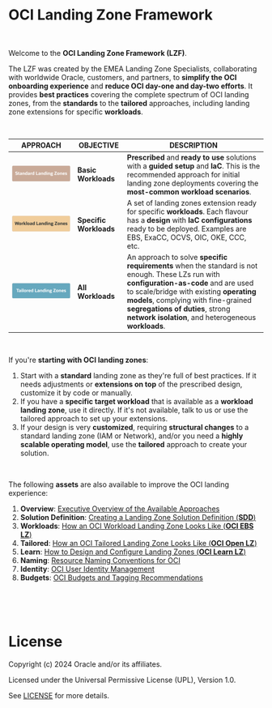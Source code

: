 # **OCI Landing Zone Framework**

&nbsp; 


Welcome to the **OCI Landing Zone Framework (LZF)**.

The LZF was created by the EMEA Landing Zone Specialists, collaborating with worldwide Oracle, customers, and partners, to **simplify the OCI onboarding experience** and **reduce OCI day-one and day-two efforts**. It provides **best practices** covering the complete spectrum of OCI landing zones, from the **standards** to the **tailored** approaches, including landing zone extensions for specific **workloads**.

&nbsp; 


| APPROACH  |  OBJECTIVE | DESCRIPTION | 
|---|---|---|
| <a href="/landing-zones/standard_landing_zones/standard_landing_zones.md" ><img src="images/slz.jpg" alt= “” width="500" height=""></a>  | **Basic Workloads** | **Prescribed** and **ready to use** solutions with a **guided setup** and  **IaC**. This is the  recommended approach for initial landing zone deployments covering the **most-common workload scenarios**.  | 
| <a href="workload_landing_zones/workload_landing_zones.md" ><img src="images/wlz.jpg" alt= “” width="500" height=""> </a>  | **Specific Workloads** | A set of landing zones extension ready for specific **workloads**. Each flavour has a **design** with **IaC configurations** ready to be deployed. Examples are EBS, ExaCC, OCVS, OIC, OKE, CCC, etc. |  
| <a href="tailored_landing_zones/tailored_landing_zones.md" ><img src="images/tlz.jpg" alt= “” width="500" height=""> </a>  | **All Workloads** | An approach to solve **specific requirements** when the standard is not enough. These LZs run with **configuration-as-code** and are used to scale/bridge with existing **operating models**, complying with fine-grained **segregations of duties**, strong **network isolation**, and heterogeneous **workloads**.  |  


&nbsp; 

If you're **starting with OCI landing zones**:
1. Start with a **standard** landing zone as they're full of best practices. If it needs adjustments or **extensions on top** of the prescribed design, customize it by code or manually. 
2. If you have a **specific target workload** that is available as a **workload landing zone**, use it directly. If it's not available, talk to us or use the tailored approach to set up your extensions.
3. If your design is very **customized**, requiring **structural changes** to a standard landing zone (IAM or Network), and/or you need a **highly scalable operating model**, use the **tailored** approach to create your solution.

&nbsp; 

The following **assets** are also available to improve the OCI landing experience:
1. **Overview**: [Executive Overview of the Available Approaches](/landing-zones/commons/EMEA_LandingZonesSpecialists_ExecOverview.pdf)
2. **Solution Definition**: [Creating a Landing Zone Solution Definition (**SDD**)](/landing-zones/commons/lz_solution_definition.md)
3. **Workloads**: [How an OCI Workload Landing Zone Looks Like (**OCI EBS LZ**)](https://github.com/oracle-quickstart/terraform-oci-open-lz/tree/master/examples/oci-ebs-lz)
4. **Tailored**: [How an OCI Tailored Landing Zone Looks Like (**OCI Open LZ**)](https://github.com/oracle-quickstart/terraform-oci-open-lz)
5. **Learn**: [How to Design and Configure Landing Zones (**OCI Learn LZ**)](https://github.com/oracle-quickstart/terraform-oci-open-lz/tree/master/examples/oci-learn-lz)
6. **Naming**: [Resource Naming Conventions for OCI](/landing-zones/commons/resource_naming_conventions.md)
7. **Identity**: [OCI User Identity Management](/landing-zones/commons/user_identity_management.md)
8. **Budgets**: [OCI Budgets and Tagging Recommendations](/landing-zones/commons/budgets_and_tagging.md)


&nbsp; 

&nbsp; 




# License

Copyright (c) 2024 Oracle and/or its affiliates.

Licensed under the Universal Permissive License (UPL), Version 1.0.

See [LICENSE](https://github.com/oracle-devrel/technology-engineering/blob/main/LICENSE) for more details.
